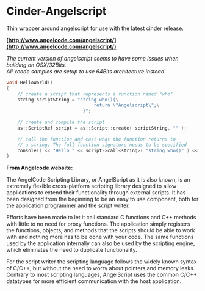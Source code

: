 Cinder-Angelscript
===================
Thin wrapper around angelscript for use with the latest cinder release.

**[http://www.angelcode.com/angelscript/](http://www.angelcode.com/angelscript/)**

_The current version of angelscript seems to have some issues when building on OSX/32Bits._  
_All xcode samples are setup to use 64Bits architecture instead._

  
```c++
void HelloWorld()
{
    // create a script that represents a function named "who"
    string scriptString = "string who(){\
                                return \"Angelscript\";\
                            }";
    
    // create and compile the script                  
    as::ScriptRef script = as::Script::create( scriptString, "" );

    // call the function and cast what the function returns to
    // a string. The full function signature needs to be specified
    console() << "Hello " << script->call<string>( "string who()" ) << endl;
}
```

**From Angelcode website:**

The AngelCode Scripting Library, or AngelScript as it is also known, is an extremely flexible cross-platform scripting library designed to allow applications to extend their functionality through external scripts. It has been designed from the beginning to be an easy to use component, both for the application programmer and the script writer.

Efforts have been made to let it call standard C functions and C++ methods with little to no need for proxy functions. The application simply registers the functions, objects, and methods that the scripts should be able to work with and nothing more has to be done with your code. The same functions used by the application internally can also be used by the scripting engine, which eliminates the need to duplicate functionality.

For the script writer the scripting language follows the widely known syntax of C/C++, but without the need to worry about pointers and memory leaks. Contrary to most scripting languages, AngelScript uses the common C/C++ datatypes for more efficient communication with the host application.

